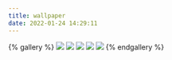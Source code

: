 ```yaml
---
title: wallpaper
date: 2022-01-24 14:29:11
---
```

{% gallery %}
![](https://s2.loli.net/2022/01/25/KsS3T1egQfbowBd.jpg)
![](https://s2.loli.net/2022/01/25/DAP9xacfK6Ye18I.jpg)
![](https://i.loli.net/2019/11/10/gcnavZbmepS8d4u.png)
![](https://s2.loli.net/2022/02/02/aog3ZnS5BT9U6ts.png)
![](https://s2.loli.net/2022/02/09/N2v5PJXYrfUkK1e.jpg)
{% endgallery %}